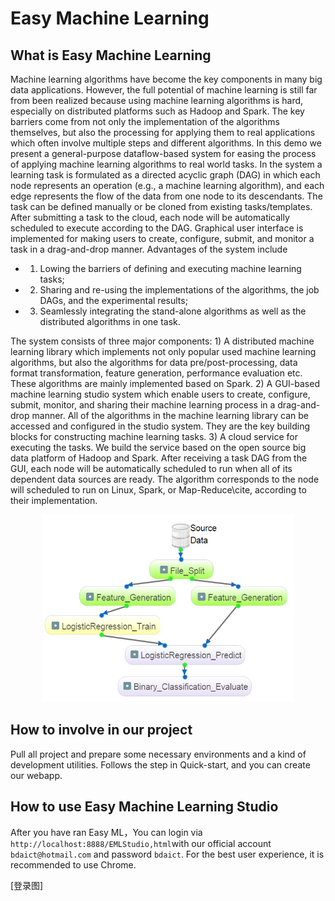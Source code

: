 # Easy Machine Learning

## What is Easy Machine Learning
Machine learning algorithms have become the key components in many big data applications. However, the full potential of machine learning is still far from been realized because using machine learning algorithms is hard,
especially on distributed platforms such as Hadoop and Spark. The key barriers come from not only the implementation of the algorithms themselves, but also the processing for applying them to real applications which often involve multiple steps 
and different algorithms. In this demo we present a general-purpose dataflow-based system for easing the process of applying machine learning algorithms to real world tasks. In the system a learning task is formulated as a directed acyclic graph (DAG) in which each node represents an operation 
(e.g., a machine learning algorithm), and each edge represents the flow of the data from one node to its descendants. The task can be defined manually or be cloned from existing tasks/templates. After submitting a task to the cloud, each node will be automatically scheduled to execute according to the DAG. 
Graphical user interface is implemented for making users to create, configure, submit, and monitor a task in a drag-and-drop manner. Advantages of the system include 
* 1) Lowing the barriers of defining and executing machine learning tasks;
* 2) Sharing and re-using the implementations of the algorithms, the job DAGs, and the experimental results;
* 3) Seamlessly integrating the stand-alone algorithms as well as the distributed algorithms in one task.




The system consists of three major components: 1) A distributed machine learning library which implements not only popular used machine learning algorithms, but also the algorithms for data pre/post-processing, data format transformation, feature generation, performance evaluation etc. These algorithms are mainly implemented based on Spark.  2) A GUI-based machine learning studio system which enable users to create, configure, submit, monitor, and sharing their machine learning process in a drag-and-drop manner. All of the algorithms in the machine learning library can be accessed and configured in the studio system. They are the key building blocks for constructing machine learning tasks. 3) A cloud service for executing the tasks. We build the service based on the open source big data platform of Hadoop and Spark. After receiving a task DAG from the GUI, each node will be automatically scheduled to run when all of its dependent data sources are ready. The algorithm corresponds to the node will scheduled to run on Linux, Spark, or Map-Reduce\cite, according to their implementation.

<div align=center>
<img src="./img/LR_DAG.png" width="400" height="300" alt="An example dataflow DAG"/>
</div>

## How to involve in our project

Pull all project and prepare some necessary environments and a kind of development utilities. Follows the step in Quick-start, and you can create our webapp.


## How to use Easy Machine Learning Studio 
After you have ran Easy ML，You can login via `http://localhost:8888/EMLStudio,html`with our official account `bdaict@hotmail.com` and password `bdaict`. For the best user experience, it is recommended to use Chrome.

[登录图]


